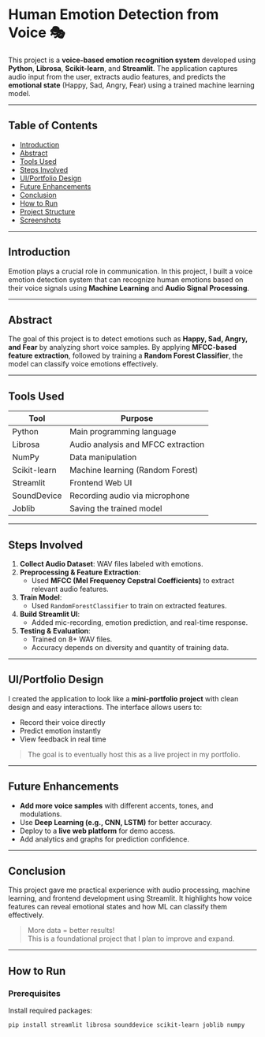 #  Human Emotion Detection from Voice 🎭

This project is a **voice-based emotion recognition system** developed using **Python**, **Librosa**, **Scikit-learn**, and **Streamlit**. The application captures audio input from the user, extracts audio features, and predicts the **emotional state** (Happy, Sad, Angry, Fear) using a trained machine learning model.

---

##  Table of Contents

- [Introduction](#-introduction)
- [ Abstract](#-abstract)
- [Tools Used](#-tools-used)
- [Steps Involved](#️-steps-involved)
- [UI/Portfolio Design](#️-uiportfolio-design)
- [Future Enhancements](#-future-enhancements)
- [Conclusion](#-conclusion)
- [How to Run](#-how-to-run)
- [Project Structure](#-project-structure)
- [Screenshots](#-screenshots)

---

## Introduction

Emotion plays a crucial role in communication. In this project, I built a voice emotion detection system that can recognize human emotions based on their voice signals using **Machine Learning** and **Audio Signal Processing**.

---

## Abstract

The goal of this project is to detect emotions such as **Happy, Sad, Angry, and Fear** by analyzing short voice samples. By applying **MFCC-based feature extraction**, followed by training a **Random Forest Classifier**, the model can classify voice emotions effectively.

---

## Tools Used

| Tool | Purpose |
|------|---------|
| Python | Main programming language |
| Librosa | Audio analysis and MFCC extraction |
| NumPy | Data manipulation |
| Scikit-learn | Machine learning (Random Forest) |
| Streamlit | Frontend Web UI |
| SoundDevice | Recording audio via microphone |
| Joblib | Saving the trained model |

---

## Steps Involved

1. **Collect Audio Dataset**: WAV files labeled with emotions.
2. **Preprocessing & Feature Extraction**: 
   - Used **MFCC (Mel Frequency Cepstral Coefficients)** to extract relevant audio features.
3. **Train Model**:
   - Used `RandomForestClassifier` to train on extracted features.
4. **Build Streamlit UI**:
   - Added mic-recording, emotion prediction, and real-time response.
5. **Testing & Evaluation**:
   - Trained on 8+ WAV files.
   - Accuracy depends on diversity and quantity of training data.

---

## UI/Portfolio Design

I created the application to look like a **mini-portfolio project** with clean design and easy interactions. The interface allows users to:

- Record their voice directly
- Predict emotion instantly
- View feedback in real time

> The goal is to eventually host this as a live project in my portfolio.

---

## Future Enhancements

-  **Add more voice samples** with different accents, tones, and modulations.
-  Use **Deep Learning (e.g., CNN, LSTM)** for better accuracy.
-  Deploy to a **live web platform** for demo access.
-  Add analytics and graphs for prediction confidence.

---

## Conclusion

This project gave me practical experience with audio processing, machine learning, and frontend development using Streamlit. It highlights how voice features can reveal emotional states and how ML can classify them effectively.

> More data = better results!  
> This is a foundational project that I plan to improve and expand.

---

##  How to Run

### Prerequisites

Install required packages:
```bash
pip install streamlit librosa sounddevice scikit-learn joblib numpy

